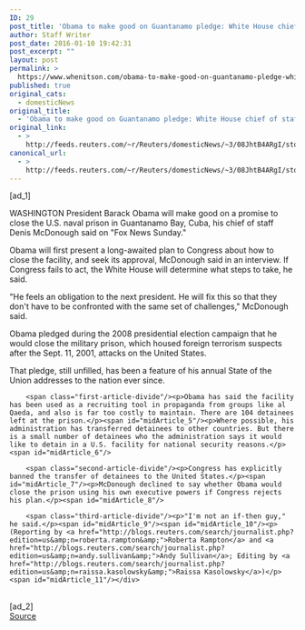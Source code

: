```yaml
---
ID: 29
post_title: 'Obama to make good on Guantanamo pledge: White House chief of staff'
author: Staff Writer
post_date: 2016-01-10 19:42:31
post_excerpt: ""
layout: post
permalink: >
  https://www.whenitson.com/obama-to-make-good-on-guantanamo-pledge-white-house-chief-of-staff/
published: true
original_cats:
  - domesticNews
original_title:
  - 'Obama to make good on Guantanamo pledge: White House chief of staff'
original_link:
  - >
    http://feeds.reuters.com/~r/Reuters/domesticNews/~3/08JhtB4ARgI/story01.htm
canonical_url:
  - >
    http://feeds.reuters.com/~r/Reuters/domesticNews/~3/08JhtB4ARgI/story01.htm
---
```

 [ad_1]
<br><div id="articleText">
<span id="midArticle_start"/>

<span class="focusParagraph" readability="5"><p><span class="articleLocation">WASHINGTON</span> President Barack Obama will make good on a promise to close the U.S. naval prison in Guantanamo Bay, Cuba, his chief of staff Denis McDonough said on "Fox News Sunday."</p></span><span id="midArticle_0"/><p>Obama will first present a long-awaited plan to Congress about how to close the facility, and seek its approval, McDonough said in an interview. If Congress fails to act, the White House will determine what steps to take, he said.</p><span id="midArticle_1"/><p>"He feels an obligation to the next president. He will fix this so that they don't have to be confronted with the same set of challenges," McDonough said.</p><span id="midArticle_2"/><p>Obama pledged during the 2008 presidential election campaign that he would close the military prison, which housed foreign terrorism suspects after the Sept. 11, 2001, attacks on the United States.</p><span id="midArticle_3"/><p>That pledge, still unfilled, has been a feature of his annual State of the Union addresses to the nation ever since.</p><span id="midArticle_4"/>
        
        <span class="first-article-divide"/><p>Obama has said the facility has been used as a recruiting tool in propaganda from groups like al Qaeda, and also is far too costly to maintain. There are 104 detainees left at the prison.</p><span id="midArticle_5"/><p>Where possible, his administration has transferred detainees to other countries. But there is a small number of detainees who the administration says it would like to detain in a U.S. facility for national security reasons.</p><span id="midArticle_6"/>
        
        <span class="second-article-divide"/><p>Congress has explicitly banned the transfer of detainees to the United States.</p><span id="midArticle_7"/><p>McDonough declined to say whether Obama would close the prison using his own executive powers if Congress rejects his plan.</p><span id="midArticle_8"/>
        
        <span class="third-article-divide"/><p>"I'm not an if-then guy," he said.</p><span id="midArticle_9"/><span id="midArticle_10"/><p> (Reporting by <a href="http://blogs.reuters.com/search/journalist.php?edition=us&amp;n=roberta.rampton&amp;">Roberta Rampton</a> and <a href="http://blogs.reuters.com/search/journalist.php?edition=us&amp;n=andy.sullivan&amp;">Andy Sullivan</a>; Editing by <a href="http://blogs.reuters.com/search/journalist.php?edition=us&amp;n=raissa.kasolowsky&amp;">Raissa Kasolowsky</a>)</p><span id="midArticle_11"/></div>
<br>[ad_2]
<br><a href="http://feeds.reuters.com/~r/Reuters/domesticNews/~3/08JhtB4ARgI/story01.htm">Source </a>